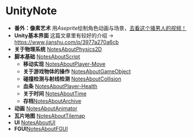 # UnityNote

- **番外：像素艺术** 用*Aseprite*绘制角色动画与场景，[去看这个骚男人的视频！](https://www.bilibili.com/video/BV1Ty4y1L7yC?spm_id_from=333.999.0.0) 
- **Unity基本界面** 这篇文章里有较好的介绍 -> <https://www.jianshu.com/p/3977a270a6cb>
- **关于物理系统** [NotesAboutPhysics2D](https://github.com/Vincent-zz/Unity/blob/main/NotesAboutPhysics2D.md) 
- **脚本基础** [NotesAboutScript](https://github.com/Vincent-zz/Unity/blob/main/NotesAboutScript.md)
  - **移动实现** [NotesAboutPlayer-Move](https://github.com/Vincent-zz/Unity/blob/main/NotesAboutPlayer-Move.md)
  - **关于游戏物体的操作** [NotesAboutGameObject](https://github.com/Vincent-zz/Unity/blob/main/NotesAboutGameObject.md)
  - **碰撞检测与射线检测** [NotesAboutCollision](https://github.com/Vincent-zz/Unity/blob/main/NotesAboutCollisionAndRaycast.md)
  - **血条** [NotesAboutPlayer-Health](https://github.com/Vincent-zz/Unity/blob/main/NotesAboutPlayer-Health.md)
  - **关于时间** [NotesAboutTime](https://github.com/Vincent-zz/Unity/blob/main/NotesAboutTime.md)
  - **存档**[NotesAboutArchive](https://github.com/Vincent-zz/Unity/blob/main/NotesAboutArchive.md)
- **动画** [NotesAboutAnimator](https://github.com/Vincent-zz/Unity/blob/main/NotesAboutAnimator.md)
- **瓦片地图** [NotesAboutTilemap](https://github.com/Vincent-zz/Unity/blob/main/NotesAboutTilemap.md)
- **UI** [NotesAboutUI](https://github.com/Vincent-zz/Unity/blob/main/NotesAboutUI.md)
- **FGUI**[NotesAboutFGUI](NotesAboutFGUI.md)
